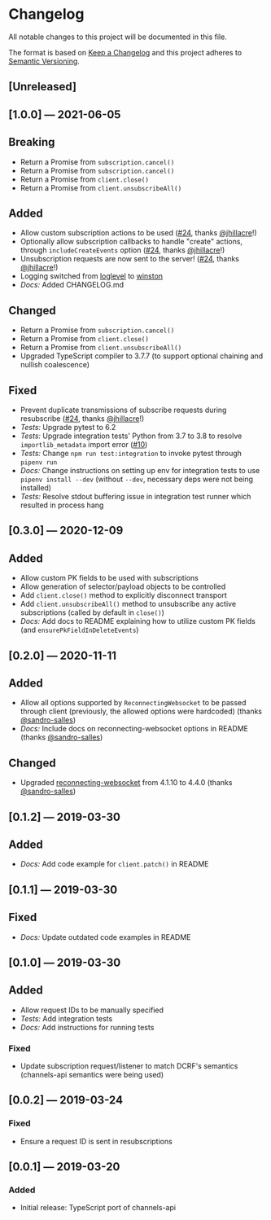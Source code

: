 # Changelog
All notable changes to this project will be documented in this file.

The format is based on [Keep a Changelog](http://keepachangelog.com/en/1.0.0/)
and this project adheres to [Semantic Versioning](http://semver.org/spec/v2.0.0.html).


## [Unreleased]


## [1.0.0] — 2021-06-05
## Breaking
 - Return a Promise from `subscription.cancel()`
 - Return a Promise from `subscription.cancel()`
 - Return a Promise from `client.close()`
 - Return a Promise from `client.unsubscribeAll()`

## Added
 - Allow custom subscription actions to be used ([#24](https://github.com/theY4Kman/dcrf-client/pull/24), thanks [@jhillacre](https://github.com/jhillacre)!)
 - Optionally allow subscription callbacks to handle "create" actions, through `includeCreateEvents` option ([#24](https://github.com/theY4Kman/dcrf-client/pull/24), thanks [@jhillacre](https://github.com/jhillacre)!)
 - Unsubscription requests are now sent to the server! ([#24](https://github.com/theY4Kman/dcrf-client/pull/24), thanks [@jhillacre](https://github.com/jhillacre)!)
 - Logging switched from [loglevel](https://github.com/pimterry/loglevel) to [winston](https://github.com/winstonjs/winston)
 - _Docs:_ Added CHANGELOG.md

## Changed
 - Return a Promise from `subscription.cancel()`
 - Return a Promise from `client.close()`
 - Return a Promise from `client.unsubscribeAll()`
 - Upgraded TypeScript compiler to 3.7.7 (to support optional chaining and nullish coalescence)

## Fixed
 - Prevent duplicate transmissions of subscribe requests during resubscribe ([#24](https://github.com/theY4Kman/dcrf-client/pull/24), thanks [@jhillacre](https://github.com/jhillacre)!)
 - _Tests:_ Upgrade pytest to 6.2
 - _Tests:_ Upgrade integration tests' Python from 3.7 to 3.8 to resolve `importlib_metadata` import error ([#10](https://github.com/theY4Kman/dcrf-client/issues/10))
 - _Tests:_ Change `npm run test:integration` to invoke pytest through `pipenv run`
 - _Docs:_ Change instructions on setting up env for integration tests to use `pipenv install --dev` (without `--dev`, necessary deps were not being installed)
 - _Tests:_ Resolve stdout buffering issue in integration test runner which resulted in process hang


## [0.3.0] — 2020-12-09
## Added
 - Allow custom PK fields to be used with subscriptions
 - Allow generation of selector/payload objects to be controlled
 - Add `client.close()` method to explicitly disconnect transport
 - Add `client.unsubscribeAll()` method to unsubscribe any active subscriptions (called by default in `close()`)
 - _Docs:_ Add docs to README explaining how to utilize custom PK fields (and `ensurePkFieldInDeleteEvents`)


## [0.2.0] — 2020-11-11
## Added
 - Allow all options supported by `ReconnectingWebsocket` to be passed through client (previously, the allowed options were hardcoded) (thanks [@sandro-salles](https://github.com/sandro-salles))
 - _Docs:_ Include docs on reconnecting-websocket options in README (thanks [@sandro-salles](https://github.com/sandro-salles))

## Changed
 - Upgraded [reconnecting-websocket](https://github.com/pladaria/reconnecting-websocket) from 4.1.10 to 4.4.0 (thanks [@sandro-salles](https://github.com/sandro-salles))


## [0.1.2] — 2019-03-30
## Added
 - _Docs:_ Add code example for `client.patch()` in README


## [0.1.1] — 2019-03-30
## Fixed
 - _Docs:_ Update outdated code examples in README


## [0.1.0] — 2019-03-30
## Added
 - Allow request IDs to be manually specified
 - _Tests:_ Add integration tests
 - _Docs:_ Add instructions for running tests

### Fixed
 - Update subscription request/listener to match DCRF's semantics (channels-api semantics were being used)


## [0.0.2] — 2019-03-24
### Fixed
 - Ensure a request ID is sent in resubscriptions


## [0.0.1] — 2019-03-20
### Added
 - Initial release: TypeScript port of channels-api
